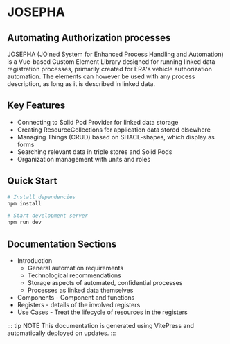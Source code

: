 # JOSEPHA

## Automating Authorization processes

JOSEPHA (JOined System for Enhanced Process Handling and Automation) is a Vue-based Custom Element Library designed for running linked data registration processes, primarily created for ERA's vehicle authorization automation. The elements can however be used with any process description, as long as it is described in linked data.

## Key Features

- Connecting to Solid Pod Provider for linked data storage
- Creating ResourceCollections for application data stored elsewhere
- Managing Things (CRUD) based on SHACL-shapes, which display as forms
- Searching relevant data in triple stores and Solid Pods
- Organization management with units and roles

## Quick Start

```bash
# Install dependencies
npm install

# Start development server
npm run dev
```

## Documentation Sections

- Introduction
  - General automation requirements
  - Technological recommendations
  - Storage aspects of automated, confidential processes
  - Processes as linked data themselves
- Components - Component and functions
- Registers - details of the involved registers
- Use Cases - Treat the lifecycle of resources in the registers

::: tip 
NOTE This documentation is generated using VitePress and automatically deployed on updates. :::